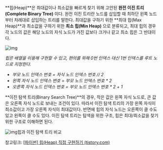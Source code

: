  **힙(Heap)**은 최대값이나 최소값을 빠르게 찾기 위해 고안된 **완전 이진 트리(Complete Binary Tree)** 이다. 완전 이진 트리란 노드를 삽입할 때 최하단 왼쪽 노드부터 차례대로 삽입하는 트리를 말한다. 최대값을 구하기 위한 **최대 힙(Max Heap)**과 최소값을 구하기 위한 **최소 힙(Min Heap)** 으로 분류되고, 최대 힙의 경우 각 노드의 값은 해당 노드의 자식 노드가 가진 값보다 크거나 같고 최소 힙은 그 반대이다.



![img](https://blog.kakaocdn.net/dn/bi8ldt/btq0fkFyXNj/XBZCwdthL7z1l33TCaJm90/img.png)



 

 

 *힙은 배열을 이용해 구현할 수 있고, 편의를 위해 0번 인덱스 대신 1번 인덱스를 루트 노드로 지정한다.*

 

- *부모 노드 인덱스 번호 = 자식 노드 인덱스 번호 // 2*
- *왼쪽 자식 노드 인덱스 번호 = 부모 노드 인덱스 번호 \* 2*
- *오른쪽 자식 노드 인덱스 번호 = 부모 노드 인덱스 번호 \* 2 + 1*

 

 

 

 

 **이진 탐색 트리(Binary Search Tree)**의 경우, 작은 값은 왼쪽 자식 노드로, 큰 값은 오른쪽 자식 노드로 보내는 조건이 있다. 따라서 이진 탐색 트리의 가장 왼쪽 자식이 최소값이고 가장 오른쪽 자식이 최대값이다. 반면에 힙의 자식 노드는 오른쪽이 클 수도 있고 왼쪽이 클 수도 있다. 이진 탐색 트리는 탐색을 위한 구조, 힙은 최대/최소값을 찾기 위한 구조로 이해하면 된다.

 



![img](https://blog.kakaocdn.net/dn/KexRx/btq0fkliQqf/GEROqLUFFUMssEB8kWjtD0/img.png)힙과 이진 탐색 트리 비교





참고링크: [[파이썬\] 힙(Heap) 직접 구현하기 (tistory.com)](https://idm101.tistory.com/5)